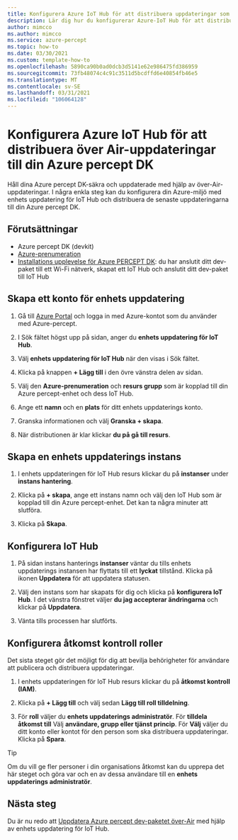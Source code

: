 ```yaml
---
title: Konfigurera Azure IoT Hub för att distribuera uppdateringar som rör vid luften
description: Lär dig hur du konfigurerar Azure-IoT Hub för att distribuera uppdateringar över-Air till Azure percept DK
author: mimcco
ms.author: mimcco
ms.service: azure-percept
ms.topic: how-to
ms.date: 03/30/2021
ms.custom: template-how-to
ms.openlocfilehash: 5890ca90b0ad0dcb3d5141e62e986475fd386959
ms.sourcegitcommit: 73fb48074c4c91c3511d5bcdffd6e40854fb46e5
ms.translationtype: MT
ms.contentlocale: sv-SE
ms.lasthandoff: 03/31/2021
ms.locfileid: "106064128"
---
```

# <a name="how-to-set-up-azure-iot-hub-to-deploy-over-the-air-updates-to-your-azure-percept-dk"></a>Konfigurera Azure IoT Hub för att distribuera över Air-uppdateringar till din Azure percept DK

Håll dina Azure percept DK-säkra och uppdaterade med hjälp av över-Air-uppdateringar. I några enkla steg kan du konfigurera din Azure-miljö med enhets uppdatering för IoT Hub och distribuera de senaste uppdateringarna till din Azure percept DK.

## <a name="prerequisites"></a>Förutsättningar

- Azure percept DK (devkit)
- [Azure-prenumeration](https://azure.microsoft.com/free/)
- [Installations upplevelse för Azure PERCEPT DK](./quickstart-percept-dk-set-up.md): du har anslutit ditt dev-paket till ett Wi-Fi nätverk, skapat ett IoT Hub och anslutit ditt dev-paket till IoT Hub

## <a name="create-a-device-update-account"></a>Skapa ett konto för enhets uppdatering

1. Gå till [Azure Portal](https://portal.azure.com) och logga in med Azure-kontot som du använder med Azure-percept.

1. I Sök fältet högst upp på sidan, anger du **enhets uppdatering för IoT Hub**.

1. Välj **enhets uppdatering för IoT Hub** när den visas i Sök fältet.

1. Klicka på knappen **+ Lägg till** i den övre vänstra delen av sidan.

1. Välj den **Azure-prenumeration** och **resurs grupp** som är kopplad till din Azure percept-enhet och dess IoT Hub.

1. Ange ett **namn** och en **plats** för ditt enhets uppdaterings konto.

1. Granska informationen och välj **Granska + skapa**.

1. När distributionen är klar klickar **du på gå till resurs**.

## <a name="create-a-device-update-instance"></a>Skapa en enhets uppdaterings instans

1. I enhets uppdateringen för IoT Hub resurs klickar du på **instanser** under **instans hantering**.

1. Klicka på **+ skapa**, ange ett instans namn och välj den IoT Hub som är kopplad till din Azure percept-enhet. Det kan ta några minuter att slutföra.

1. Klicka på **Skapa**.

## <a name="configure-iot-hub"></a>Konfigurera IoT Hub

1. På sidan instans hanterings **instanser** väntar du tills enhets uppdaterings instansen har flyttats till ett **lyckat** tillstånd. Klicka på ikonen **Uppdatera** för att uppdatera statusen.

1. Välj den instans som har skapats för dig och klicka på **konfigurera IoT Hub**. I det vänstra fönstret väljer **du jag accepterar ändringarna** och klickar på **Uppdatera**.

1. Vänta tills processen har slutförts.

## <a name="configure-access-control-roles"></a>Konfigurera åtkomst kontroll roller

Det sista steget gör det möjligt för dig att bevilja behörigheter för användare att publicera och distribuera uppdateringar.

1. I enhets uppdateringen för IoT Hub resurs klickar du på **åtkomst kontroll (IAM)**.

1. Klicka på **+ Lägg till** och välj sedan **Lägg till roll tilldelning**.

1. För **roll** väljer du **enhets uppdaterings administratör**. För **tilldela åtkomst till** Välj **användare, grupp eller tjänst princip**. För **Välj** väljer du ditt konto eller kontot för den person som ska distribuera uppdateringar. Klicka på **Spara**.

> [!TIP]
> Om du vill ge fler personer i din organisations åtkomst kan du upprepa det här steget och göra var och en av dessa användare till en **enhets uppdaterings administratör**.

## <a name="next-steps"></a>Nästa steg

Du är nu redo att [Uppdatera Azure percept dev-paketet över-Air](./how-to-update-over-the-air.md) med hjälp av enhets uppdatering för IoT Hub.